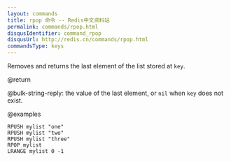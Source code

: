 ```yaml
---
layout: commands
title: rpop 命令 -- Redis中文资料站
permalink: commands/rpop.html
disqusIdentifier: command_rpop
disqusUrl: http://redis.cn/commands/rpop.html
commandsType: keys
---
```


Removes and returns the last element of the list stored at `key`.

@return

@bulk-string-reply: the value of the last element, or `nil` when `key` does not exist.

@examples

```cli
RPUSH mylist "one"
RPUSH mylist "two"
RPUSH mylist "three"
RPOP mylist
LRANGE mylist 0 -1
```
